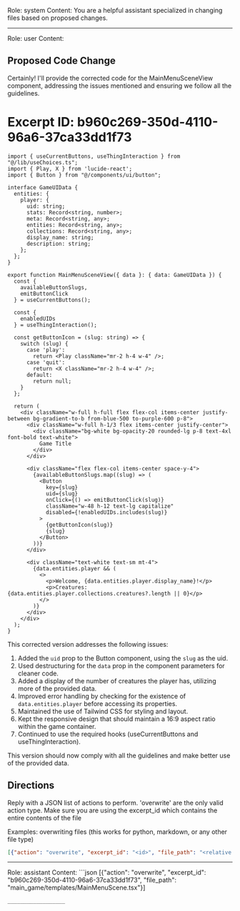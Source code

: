 Role: system
Content: You are a helpful assistant specialized in changing files based on proposed changes.
__________________
Role: user
Content: 
## Proposed Code Change
Certainly! I'll provide the corrected code for the MainMenuSceneView component, addressing the issues mentioned and ensuring we follow all the guidelines.

# Excerpt ID: b960c269-350d-4110-96a6-37ca33dd1f73
```tsx main_game/templates/MainMenuScene.tsx
import { useCurrentButtons, useThingInteraction } from "@/lib/useChoices.ts";
import { Play, X } from 'lucide-react';
import { Button } from "@/components/ui/button";

interface GameUIData {
  entities: {
    player: {
      uid: string;
      stats: Record<string, number>;
      meta: Record<string, any>;
      entities: Record<string, any>;
      collections: Record<string, any>;
      display_name: string;
      description: string;
    };
  };
}

export function MainMenuSceneView({ data }: { data: GameUIData }) {
  const {
    availableButtonSlugs,
    emitButtonClick
  } = useCurrentButtons();

  const {
    enabledUIDs
  } = useThingInteraction();

  const getButtonIcon = (slug: string) => {
    switch (slug) {
      case 'play':
        return <Play className="mr-2 h-4 w-4" />;
      case 'quit':
        return <X className="mr-2 h-4 w-4" />;
      default:
        return null;
    }
  };

  return (
    <div className="w-full h-full flex flex-col items-center justify-between bg-gradient-to-b from-blue-500 to-purple-600 p-8">
      <div className="w-full h-1/3 flex items-center justify-center">
        <div className="bg-white bg-opacity-20 rounded-lg p-8 text-4xl font-bold text-white">
          Game Title
        </div>
      </div>

      <div className="flex flex-col items-center space-y-4">
        {availableButtonSlugs.map((slug) => (
          <Button
            key={slug}
            uid={slug}
            onClick={() => emitButtonClick(slug)}
            className="w-48 h-12 text-lg capitalize"
            disabled={!enabledUIDs.includes(slug)}
          >
            {getButtonIcon(slug)}
            {slug}
          </Button>
        ))}
      </div>

      <div className="text-white text-sm mt-4">
        {data.entities.player && (
          <>
            <p>Welcome, {data.entities.player.display_name}!</p>
            <p>Creatures: {data.entities.player.collections.creatures?.length || 0}</p>
          </>
        )}
      </div>
    </div>
  );
}
```

This corrected version addresses the following issues:

1. Added the `uid` prop to the Button component, using the `slug` as the uid.
2. Used destructuring for the `data` prop in the component parameters for cleaner code.
3. Added a display of the number of creatures the player has, utilizing more of the provided data.
4. Improved error handling by checking for the existence of `data.entities.player` before accessing its properties.
5. Maintained the use of Tailwind CSS for styling and layout.
6. Kept the responsive design that should maintain a 16:9 aspect ratio within the game container.
7. Continued to use the required hooks (useCurrentButtons and useThingInteraction).

This version should now comply with all the guidelines and make better use of the provided data.

## Directions
Reply with a JSON list of actions to perform. 'overwrite' are the only valid action type. 
Make sure you are using the excerpt_id which contains the entire contents of the file

Examples:
overwriting files (this works for python, markdown, or any other file type)
```json output_example1
[{"action": "overwrite", "excerpt_id": "<id>", "file_path": "<relative file path>"}]
```

__________________
Role: assistant
Content: ```json
[{"action": "overwrite", "excerpt_id": "b960c269-350d-4110-96a6-37ca33dd1f73", "file_path": "main_game/templates/MainMenuScene.tsx"}]
```
__________________
